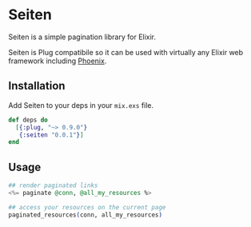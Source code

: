 # Seiten

Seiten is a simple pagination library for Elixir.

Seiten is Plug compatibile so it can be used with virtually any Elixir web
framework including [Phoenix](http://www.phoenixframework.org).

## Installation

Add Seiten to your deps in your `mix.exs` file.

```elixir
def deps do
  [{:plug, "~> 0.9.0"}
   {:seiten "0.0.1"}]
end
```

## Usage

```elixir
## render paginated links
<%= paginate @conn, @all_my_resources %>

## access your resources on the current page
paginated_resources(conn, all_my_resources)
```
